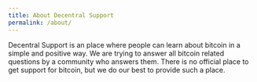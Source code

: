 ```yaml
---
title: About Decentral Support
permalink: /about/
---
```


Decentral Support is an place where people can learn about bitcoin in a simple and positive way. We are trying to answer all bitcoin related questions by a community who answers them. There is no official place to get support for bitcoin, but we do our best to provide such a place.
